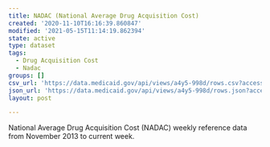 ```yaml
---
title: NADAC (National Average Drug Acquisition Cost)
created: '2020-11-10T16:16:39.860847'
modified: '2021-05-15T11:14:19.862394'
state: active
type: dataset
tags:
  - Drug Acquisition Cost
  - Nadac
groups: []
csv_url: 'https://data.medicaid.gov/api/views/a4y5-998d/rows.csv?accessType=DOWNLOAD'
json_url: 'https://data.medicaid.gov/api/views/a4y5-998d/rows.json?accessType=DOWNLOAD'
layout: post

---
```

National Average Drug Acquisition Cost (NADAC) weekly reference data from November 2013 to current week.

